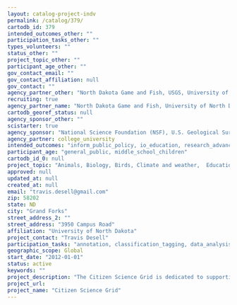```yaml
---
layout: catalog-project-indv
permalink: /catalog/379/
cartodb_id: 379
intended_outcomes_other: ""
participation_tasks_other: ""
types_volunteers: ""
status_other: ""
project_topic_other: ""
participant_age_other: ""
gov_contact_email: ""
gov_contact_affiliation: null
gov_contact: ""
agency_partner_other: "North Dakota Game and Fish, USGS, University of North Dakota"
recruiting: true
agency_partner_name: "North Dakota Game and Fish, University of North Dakota"
cartodb_georef_status: null
agency_sponsor_other: ""
scistarter: true
agency_sponsor: "National Science Foundation (NSF), U.S. Geological Survey (USGS)"
agency_partner: college_university
intended_outcomes: "inform_public_policy, io_education, research_advancement"
participant_age: "general_public, middle_school_children"
cartodb_id_0: null
project_topic: "Animals, Biology, Birds, Climate and weather,  Education, Nature and outdoors"
approved: null
updated_at: null
created_at: null
email: "travis.desell@gmail.com"
zip: 58202
state: ND
city: "Grand Forks"
street_address_2: ""
street_address: "3950 Campus Road"
affiliation: "University of North Dakota"
project_contact: "Travis Desell"
participation_tasks: "annotation, classification_tagging, data_analysis, download_sw, identification,  observation"
geographic_scope: Global
start_date: "2012-01-01"
status: active
keywords: ""
project_description: "The Citizen Science Grid is dedicated to supporting a wide range of research and educational projects using volunteer computing and citizen science, such as Wildlife@Home, DNA@Home and the Climate Tweets Project."
project_url:
project_name: "Citizen Science Grid"
---
```

